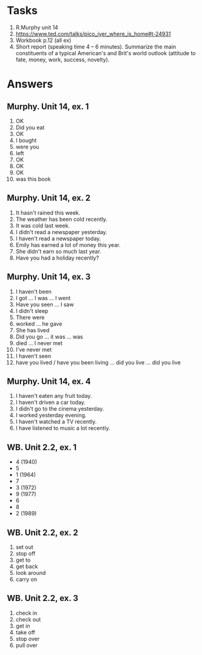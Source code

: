 # Tasks
1. R.Murphy unit 14
2. https://www.ted.com/talks/pico_iyer_where_is_home#t-24931
3. Workbook p.12 (all ex)
4. Short report (speaking time 4 – 6 minutes). Summarize the main constituents of a typical American's and Brit's world outlook (attitude to fate, money, work, success, novelty).

# Answers
## Murphy. Unit 14, ex. 1
1. OK
2. Did you eat
3. OK
4. I bought
5. were you
6. left
7. OK
8. OK
9. OK
10. was this book

## Murphy. Unit 14, ex. 2
1. It hasn't rained this week.
2. The weather has been cold recently.
3. It was cold last week.
4. I didn't read a newspaper yesterday.
5. I haven't read a newspaper today.
6. Emily has earned a lot of money this year.
7. She didn't earn so much last year.
8. Have you had a holiday recently?

## Murphy. Unit 14, ex. 3
1. I haven't been
2. I got ... I was ... I went
3. Have you seen ... I saw
4. I didn't sleep
5. There were
6. worked ... he gave
7. She has lived
8. Did you go ... it was ... was
9. died ... I never met
10. I've never met
11. I haven't seen
12. have you lived / have you been living ... did you live ... did you live

## Murphy. Unit 14, ex. 4
1. I haven't eaten any fruit today.
2. I haven't driven a car today.
3. I didn't go to the cinema yesterday.
4. I worked yesterday evening.
5. I haven't watched a TV recently.
6. I have listened to music a lot recently.

## WB. Unit 2.2, ex. 1
* 4 (1940)
* 5
* 1 (1964)
* 7
* 3 (1972)
* 9 (1977)
* 6
* 8
* 2 (1989)

## WB. Unit 2.2, ex. 2
1. set out
2. stop off
3. get to
4. get back
5. look around
5. carry on

## WB. Unit 2.2, ex. 3
1. check in
2. check out
3. get in
4. take off
5. stop over
6. pull over
